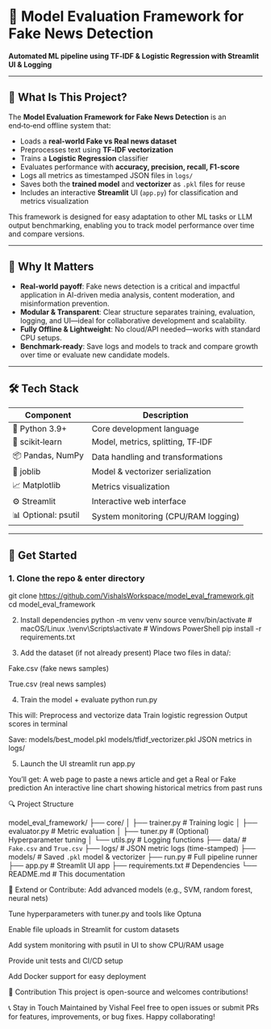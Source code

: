 
# 🚀 Model Evaluation Framework for Fake News Detection

**Automated ML pipeline using TF‑IDF & Logistic Regression with Streamlit UI & Logging**

---

## 📌 What Is This Project?

The **Model Evaluation Framework for Fake News Detection** is an end‑to‑end offline system that:

- Loads a **real-world Fake vs Real news dataset**
- Preprocesses text using **TF‑IDF vectorization**
- Trains a **Logistic Regression** classifier
- Evaluates performance with **accuracy, precision, recall, F1-score**
- Logs all metrics as timestamped JSON files in `logs/`
- Saves both the **trained model** and **vectorizer** as `.pkl` files for reuse
- Includes an interactive **Streamlit** UI (`app.py`) for classification and metrics visualization

This framework is designed for easy adaptation to other ML tasks or LLM output benchmarking, enabling you to track model performance over time and compare versions.

---

## 🌟 Why It Matters

- **Real-world payoff**: Fake news detection is a critical and impactful application in AI-driven media analysis, content moderation, and misinformation prevention.
- **Modular & Transparent**: Clear structure separates training, evaluation, logging, and UI—ideal for collaborative development and scalability.
- **Fully Offline & Lightweight**: No cloud/API needed—works with standard CPU setups.
- **Benchmark-ready**: Save logs and models to track and compare growth over time or evaluate new candidate models.

---

## 🛠️ Tech Stack

| Component               | Description                              |
|------------------------|------------------------------------------|
| 🐍 Python 3.9+         | Core development language                |
| 🧮 scikit‑learn         | Model, metrics, splitting, TF‑IDF        |
| 📦 Pandas, NumPy        | Data handling and transformations        |
| 💾 joblib               | Model & vectorizer serialization        |
| 📈 Matplotlib           | Metrics visualization                   |
| ⚙️ Streamlit            | Interactive web interface               |
| 📊 Optional: psutil     | System monitoring (CPU/RAM logging)     |

---

## 🏁 Get Started

### 1. Clone the repo & enter directory
git clone https://github.com/VishalsWorkspace/model_eval_framework.git
cd model_eval_framework

2. Install dependencies
python -m venv venv
source venv/bin/activate       # macOS/Linux
.\venv\Scripts\activate        # Windows PowerShell
pip install -r requirements.txt

3. Add the dataset (if not already present)
Place two files in data/:

Fake.csv (fake news samples)

True.csv (real news samples)

4. Train the model + evaluate
python run.py

This will:
Preprocess and vectorize data
Train logistic regression
Output scores in terminal

Save:
models/best_model.pkl
models/tfidf_vectorizer.pkl
JSON metrics in logs/

5. Launch the UI
streamlit run app.py

You’ll get:
A web page to paste a news article and get a Real or Fake prediction
An interactive line chart showing historical metrics from past runs

🔍 Project Structure

model_eval_framework/
├── core/
│   ├── trainer.py        # Training logic
│   ├── evaluator.py      # Metric evaluation
│   ├── tuner.py          # (Optional) Hyperparameter tuning
│   └── utils.py          # Logging functions
├── data/                 # `Fake.csv` and `True.csv`
├── logs/                 # JSON metric logs (time-stamped)
├── models/               # Saved `.pkl` model & vectorizer
├── run.py                # Full pipeline runner
├── app.py                # Streamlit UI app
├── requirements.txt      # Dependencies
└── README.md             # This documentation


🚀 Extend or Contribute:
Add advanced models (e.g., SVM, random forest, neural nets)

Tune hyperparameters with tuner.py and tools like Optuna

Enable file uploads in Streamlit for custom datasets

Add system monitoring with psutil in UI to show CPU/RAM usage

Provide unit tests and CI/CD setup

Add Docker support for easy deployment

👏 Contribution
This project is open-source and welcomes contributions!


📞 Stay in Touch
Maintained by Vishal
Feel free to open issues or submit PRs for features, improvements, or bug fixes.
Happy collaborating!
